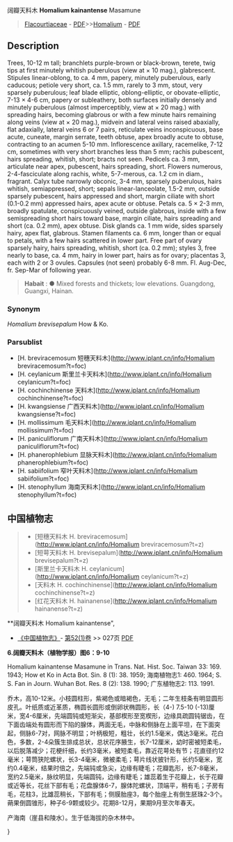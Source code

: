 阔瓣天料木 **Homalium kainantense** Masamune

> [Flacourtiaceae](http://www.iplant.cn/info/Flacourtiaceae?t=foc) - [PDF](http://www.iplant.cn/foc/pdf/Flacourtiaceae.pdf)>>[Homalium](http://www.iplant.cn/info/Homalium?t=foc) - [PDF](http://www.iplant.cn/foc/pdf/Homalium.pdf)

## Description

Trees, 10-12 m tall; branchlets purple-brown or black-brown, terete, twig tips at first minutely whitish puberulous (view at × 10 mag.), glabrescent. Stipules linear-oblong, to ca. 4 mm, papery, minutely puberulous, early caducous; petiole very short, ca. 1.5 mm, rarely to 3 mm, stout, very sparsely puberulous; leaf blade elliptic, oblong-elliptic, or obovate-elliptic, 7-13 × 4-6 cm, papery or subleathery, both surfaces initially densely and minutely puberulous (almost imperceptibly, view at × 20 mag.) with spreading hairs, becoming glabrous or with a few minute hairs remaining along veins (view at × 20 mag.), midvein and lateral veins raised abaxially, flat adaxially, lateral veins 6 or 7 pairs, reticulate veins inconspicuous, base acute, cuneate, margin serrate, teeth obtuse, apex broadly acute to obtuse, contracting to an acumen 5-10 mm. Inflorescence axillary, racemelike, 7-12 cm, sometimes with very short branches less than 5 mm; rachis pubescent, hairs spreading, whitish, short; bracts not seen. Pedicels ca. 3 mm, articulate near apex, pubescent, hairs spreading, short. Flowers numerous, 2-4-fasciculate along rachis, white, 5-7-merous, ca. 1.2 cm in diam., fragrant. Calyx tube narrowly obconic, 3-4 mm, sparsely puberulous, hairs whitish, semiappressed, short; sepals linear-lanceolate, 1.5-2 mm, outside sparsely pubescent, hairs appressed and short, margin ciliate with short (0.1-0.2 mm) appressed hairs, apex acute or obtuse. Petals ca. 5 × 2-3 mm, broadly spatulate, conspicuously veined, outside glabrous, inside with a few semispreading short hairs toward base, margin ciliate, hairs spreading and short (ca. 0.2 mm), apex obtuse. Disk glands ca. 1 mm wide, sides sparsely hairy, apex flat, glabrous. Stamen filaments ca. 6 mm, longer than or equal to petals, with a few hairs scattered in lower part. Free part of ovary sparsely hairy, hairs spreading, whitish, short (ca. 0.2 mm); styles 3, free nearly to base, ca. 4 mm, hairy in lower part, hairs as for ovary; placentas 3, each with 2 or 3 ovules. Capsules (not seen) probably 6-8 mm. Fl. Aug-Dec, fr. Sep-Mar of following year.


> **Habait** : 
>● Mixed forests and thickets; low elevations. Guangdong, Guangxi, Hainan.

### Synonym
*Homalium brevisepalum* How & Ko.



### Parsublist

* [H.  breviracemosum  短穗天料木](http://www.iplant.cn/info/Homalium breviracemosum?t=foc)
* [H.  ceylanicum  斯里兰卡天料木](http://www.iplant.cn/info/Homalium ceylanicum?t=foc)
* [H.  cochinchinense  天料木](http://www.iplant.cn/info/Homalium cochinchinense?t=foc)
* [H.  kwangsiense  广西天料木](http://www.iplant.cn/info/Homalium kwangsiense?t=foc)
* [H.  mollissimum  毛天料木](http://www.iplant.cn/info/Homalium mollissimum?t=foc)
* [H.  paniculiflorum  广南天料木](http://www.iplant.cn/info/Homalium paniculiflorum?t=foc)
* [H.  phanerophlebium  显脉天料木](http://www.iplant.cn/info/Homalium phanerophlebium?t=foc)
* [H.  sabiifolium  窄叶天料木](http://www.iplant.cn/info/Homalium sabiifolium?t=foc)
* [H.  stenophyllum  海南天料木](http://www.iplant.cn/info/Homalium stenophyllum?t=foc)


## 中国植物志

> * [短穗天料木  H.  breviracemosum](http://www.iplant.cn/info/Homalium breviracemosum?t=z)
> * [短萼天料木  H.  brevisepalum](http://www.iplant.cn/info/Homalium brevisepalum?t=z)
> * [斯里兰卡天料木  H.  ceylanicum](http://www.iplant.cn/info/Homalium ceylanicum?t=z)
> * [天料木  H.  cochinchinense](http://www.iplant.cn/info/Homalium cochinchinense?t=z)
> * [红花天料木  H.  hainanense](http://www.iplant.cn/info/Homalium hainanense?t=z)


**阔瓣天料木 Homalium kainantense",



* [《中国植物志》](http://www.iplant.cn/frps)- [第52(1)卷](http://www.iplant.cn/frps/vol/52(1)) >> 027页 [PDF](http://www.iplant.cn/frps/pdf/52(1)/027.PDF)


**6.阔瓣天料木（植物学报）图6：9-10**

Homalium kainantense Masamune in Trans. Nat. Hist. Soc. Taiwan 33: 169. 1943; How et Ko in Acta Bot. Sin. 8 (1): 38. 1959; 海南植物志1: 460. 1964; S. S. Fan in Journ. Wuhan Bot. Res. 8 (2): 138. 1990; 广东植物志2: 113. 1991.

乔木，高10-12米。小枝圆柱形，紫褐色或暗褐色，无毛；二年生枝条有明显圆形皮孔。叶纸质或近革质，椭圆长圆形或倒卵状椭圆形，长（4-) 7.5-10 (-13)厘米，宽4-6厘米，先端圆钝或短渐尖，基部楔形至宽楔形，边缘具疏圆钝锯齿，在下面齿端处有圆形而下陷的腺体，两面无毛，中脉和侧脉在上面平坦，在下面突起，侧脉6-7对，网脉不明显；叶柄极短，粗壮，长约1.5毫米，偶达3毫米。花白色，多数，2-4朵簇生排成总状，总状花序腋生，长7-12厘米，幼时密被短柔毛，以后脱落减少；花梗纤细，长约3毫米，被短柔毛，靠近花萼处有节；花直径约12毫米；萼筒狭陀螺状，长3-4毫米，微被柔毛；萼片线状披针形，长约5毫米，宽约0.4毫米，结果时倍之，先端钝或急尖，边缘有睫毛；花瓣匙形，长7-8毫米，宽约2.5毫米，脉纹明显，先端圆钝，边缘有睫毛；雄蕊着生于花瓣上，长于花瓣或近等长，花丝下部有毛；花盘腺体6-7，腺体陀螺状，顶端平，稍有毛；子房有毛，花柱3，比雄蕊稍长，下部有毛；侧膜胎座3，每个胎座上有倒生胚珠2-3个。蒴果倒圆锥形，种子6-9颗或较少。花期8-12月，果期9月至次年春天。

产海南（崖县和陵水）。生于低海拔的杂木林中。



}